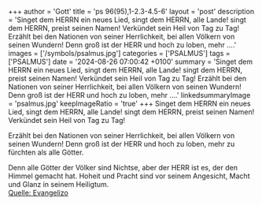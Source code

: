 +++
author = 'Gott'
title = 'ps 96(95),1-2.3-4.5-6'
layout = 'post'
description = 'Singet dem HERRN ein neues Lied,  singt dem HERRN, alle Lande! singt dem HERRN, preist seinen Namen!  Verkündet sein Heil von Tag zu Tag!  Erzählt bei den Nationen von seiner Herrlichkeit,  bei allen Völkern von seinen Wundern! Denn groß ist der HERR und hoch zu loben,  mehr ....'
images = ['/symbols/psalmus.jpg']
categories = ['PSALMUS']
tags = ['PSALMUS']
date = '2024-08-26 07:00:42 +0100'
summary = 'Singet dem HERRN ein neues Lied,  singt dem HERRN, alle Lande! singt dem HERRN, preist seinen Namen!  Verkündet sein Heil von Tag zu Tag!  Erzählt bei den Nationen von seiner Herrlichkeit,  bei allen Völkern von seinen Wundern! Denn groß ist der HERR und hoch zu loben,  mehr ....'
linkedsummaryImage = 'psalmus.jpg'
keepImageRatio = 'true'
+++
Singet dem HERRN ein neues Lied, 
singt dem HERRN, alle Lande!
singt dem HERRN, preist seinen Namen! 
Verkündet sein Heil von Tag zu Tag!

Erzählt bei den Nationen von seiner Herrlichkeit, 
bei allen Völkern von seinen Wundern!
Denn groß ist der HERR und hoch zu loben, 
mehr zu fürchten als alle Götter.<!--more-->

Denn alle Götter der Völker sind Nichtse, 
aber der HERR ist es, der den Himmel gemacht hat.
Hoheit und Pracht sind vor seinem Angesicht, 
Macht und Glanz in seinem Heiligtum.<br> [Quelle: Evangelizo](https://evangeliumtagfuertag.org/DE/gospel)